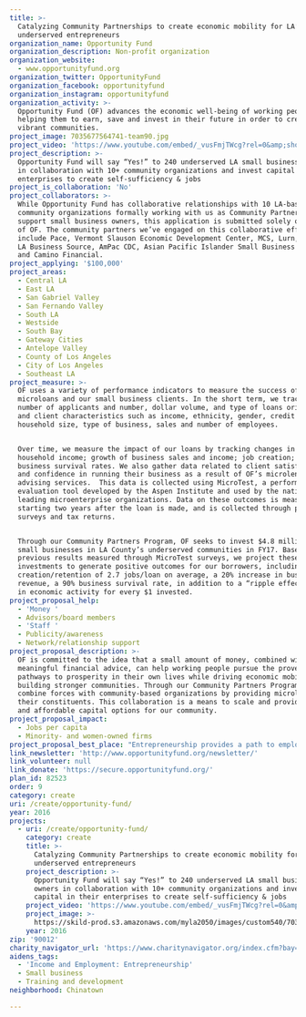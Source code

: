 ```yaml
---
title: >-
  Catalyzing Community Partnerships to create economic mobility for LA’s
  underserved entrepreneurs
organization_name: Opportunity Fund
organization_description: Non-profit organization
organization_website:
  - www.opportunityfund.org
organization_twitter: OpportunityFund
organization_facebook: opportunityfund
organization_instagram: opportunityfund
organization_activity: >-
  Opportunity Fund (OF) advances the economic well-being of working people by
  helping them to earn, save and invest in their future in order to create
  vibrant communities.
project_image: 7035677564741-team90.jpg
project_video: 'https://www.youtube.com/embed/_vusFmjTWcg?rel=0&amp;showinfo=0'
project_description: >-
  Opportunity Fund will say “Yes!” to 240 underserved LA small business owners
  in collaboration with 10+ community organizations and invest capital in their
  enterprises to create self-sufficiency & jobs
project_is_collaboration: 'No'
project_collaborators: >-
  While Opportunity Fund has collaborative relationships with 10 LA-based
  community organizations formally working with us as Community Partnerships to
  support small business owners, this application is submitted solely on behalf
  of OF. The community partners we’ve engaged on this collaborative effort
  include Pace, Vermont Slauson Economic Development Center, MCS, Lurn, LA-Mas,
  LA Business Source, AmPac CDC, Asian Pacific Islander Small Business Program
  and Camino Financial.
project_applying: '$100,000'
project_areas:
  - Central LA
  - East LA
  - San Gabriel Valley
  - San Fernando Valley
  - South LA
  - Westside
  - South Bay
  - Gateway Cities
  - Antelope Valley
  - County of Los Angeles
  - City of Los Angeles
  - Southeast LA
project_measure: >-
  OF uses a variety of performance indicators to measure the success of our
  microloans and our small business clients. In the short term, we track the
  number of applicants and number, dollar volume, and type of loans originated,
  and client characteristics such as income, ethnicity, gender, credit score,
  household size, type of business, sales and number of employees.  


  Over time, we measure the impact of our loans by tracking changes in borrower
  household income; growth of business sales and income; job creation; and
  business survival rates. We also gather data related to client satisfaction
  and confidence in running their business as a result of OF’s microlending and
  advising services.  This data is collected using MicroTest, a performance
  evaluation tool developed by the Aspen Institute and used by the nation’s
  leading microenterprise organizations. Data on these outcomes is measured
  starting two years after the loan is made, and is collected through phone
  surveys and tax returns.  


  Through our Community Partners Program, OF seeks to invest $4.8 million in 240
  small businesses in LA County’s underserved communities in FY17. Based on
  previous results measured through MicroTest surveys, we project these
  investments to generate positive outcomes for our borrowers, including the
  creation/retention of 2.7 jobs/loan on average, a 20% increase in business
  revenue, a 90% business survival rate, in addition to a “ripple effect” of $2
  in economic activity for every $1 invested.
project_proposal_help:
  - 'Money '
  - Advisors/board members
  - 'Staff '
  - Publicity/awareness
  - Network/relationship support
project_proposal_description: >-
  OF is committed to the idea that a small amount of money, combined with
  meaningful financial advice, can help working people pursue the proven
  pathways to prosperity in their own lives while driving economic mobility and
  building stronger communities. Through our Community Partners Program, we
  combine forces with community-based organizations by providing microloans to
  their constituents. This collaboration is a means to scale and provide fairer
  and affordable capital options for our community.
project_proposal_impact:
  - Jobs per capita
  - Minority- and women-owned firms
project_proposal_best_place: "Entrepreneurship provides a path to employment for low-wage workers. While Greater LA features high levels of small business ownership, it lacks sufficient capacity to address the capital needs of these entrepreneurs.\nConventional lenders have tightened their requirements, limiting access by small business owners. And some financing options such as payday loans and merchant cash advances strap high APRs on available financing, doing more harm than good. Access to affordable, appropriate capital is essential for small businesses to survive and thrive.  Almost half of small businesses that fail do so because they cannot get the financing they need to grow.  \n\nOF helps local entrepreneurs gain access to credit, advising, and the means to build a stable enterprise, earn a living wage, and work toward financial independence while creating jobs in their community. Since our launch in 1994, OF has offered an innovative combination of products and services, directing more than $516 million, and thousands of hours of financial training into California's distressed neighborhoods, improving lives in more than 23,000 households. OF provides loans of $2,600 to $100,000 at low, fixed interest rates to low-income entrepreneurs with small capital needs and imperfect credit.\n\nThrough our new Community Partnership Program, OF is creating a network of quality lending partners that collectively have a deeper reach, improve the entrepreneurship ecosystem and have an electronic portal to capture data. OF will create a consistent partner referral channel for microbusiness, thereby increasing new loan volume.  By leveraging OF’s position as an “Affordable and Responsible” lender, and capitalizing on our expert knowledge of alternative financing to educate and train partners about “New School Lending,” we expect to be a best alternative to more LA small business owners. To date, OF has secured MOUs with the following LA-area community partners: AmPac Tri-State CDC; APISBP; LA Mas; LURN; MCS – Harbor City; MCS – Hollywood;PACE and Vermont-Slauson EDC. Together we have originated 200 loans for a total of $2 million invested in the local economy.\n\nOF’s model will create a more vital work force in LA. Each of our loans creates or maintains an average of 2.7 jobs, resulting in a “ripple effect” that generates new revenues, wages, and taxes that flow through the local economy. A recent independent study found that every $1 OF lends generates nearly $2 in new annual economic activity.\n\nOF has helped fill the financing gap by providing microloans to low-income entrepreneurs throughout CA . Our expansion to LA builds on this successful track record, ensuring access to capital for the region’s small businesses. A $100,000 award from LA2050 will help Opportunity Fund work with our community partners to:\n\toriginate 240 microloans to underserved entrepreneurs in LA \n\tinvest $4.8 million  in the LA’s undercapitalized neighborhoods \n\tcreate or retain more than 650 jobs"
link_newsletter: 'http://www.opportunityfund.org/newsletter/'
link_volunteer: null
link_donate: 'https://secure.opportunityfund.org/'
plan_id: 82523
order: 9
category: create
uri: /create/opportunity-fund/
year: 2016
projects:
  - uri: /create/opportunity-fund/
    category: create
    title: >-
      Catalyzing Community Partnerships to create economic mobility for LA’s
      underserved entrepreneurs
    project_description: >-
      Opportunity Fund will say “Yes!” to 240 underserved LA small business
      owners in collaboration with 10+ community organizations and invest
      capital in their enterprises to create self-sufficiency & jobs
    project_video: 'https://www.youtube.com/embed/_vusFmjTWcg?rel=0&amp;showinfo=0'
    project_image: >-
      https://skild-prod.s3.amazonaws.com/myla2050/images/custom540/7035677564741-team90.jpg
    year: 2016
zip: '90012'
charity_navigator_url: 'https://www.charitynavigator.org/index.cfm?bay=search.profile&ein=311719434'
aidens_tags:
  - 'Income and Employment: Entrepreneurship'
  - Small business
  - Training and development
neighborhood: Chinatown

---
```

